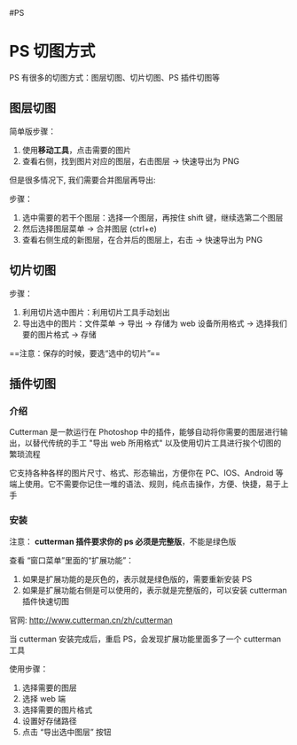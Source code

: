 #PS 

# PS 切图方式

PS 有很多的切图方式：图层切图、切片切图、PS 插件切图等

## 图层切图

简单版步骤：

1. 使用**移动工具**，点击需要的图片
2. 查看右侧，找到图片对应的图层，右击图层 → 快速导出为 PNG

但是很多情况下, 我们需要合并图层再导出:

步骤：
1. 选中需要的若干个图层：选择一个图层，再按住 shift 键，继续选第二个图层
2. 然后选择图层菜单 → 合并图层 (ctrl+e)   
3. 查看右侧生成的新图层，在合并后的图层上，右击 →  快速导出为 PNG

## 切片切图

步骤：
1. 利用切片选中图片：利用切片工具手动划出
2. 导出选中的图片：文件菜单  →  导出  → 存储为 web 设备所用格式  →  选择我们要的图片格式 →  存储

==注意：保存的时候，要选“选中的切片”==

## 插件切图

### 介绍

Cutterman 是一款运行在 Photoshop 中的插件，能够自动将你需要的图层进行输出，以替代传统的手工 "导出 web 所用格式" 以及使用切片工具进行挨个切图的繁琐流程

它支持各种各样的图片尺寸、格式、形态输出，方便你在 PC、IOS、Android 等端上使用。它不需要你记住一堆的语法、规则，纯点击操作，方便、快捷，易于上手

### 安装

注意： **cutterman 插件要求你的 ps 必须是完整版**，不能是绿色版

查看 “窗口菜单”里面的“扩展功能”：

1. 如果是扩展功能的是灰色的，表示就是绿色版的，需要重新安装 PS
2. 如果是扩展功能右侧是可以使用的，表示就是完整版的，可以安装 cutterman 插件快速切图

官网: http://www.cutterman.cn/zh/cutterman

当 cutterman 安装完成后，重启 PS，会发现扩展功能里面多了一个 cutterman 工具

使用步骤：
1. 选择需要的图层
2. 选择 web 端
3. 选择需要的图片格式
4. 设置好存储路径
5. 点击 “导出选中图层” 按钮
